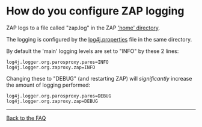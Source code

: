 # How do you configure ZAP logging

ZAP logs to a file called "zap.log" in the ZAP ['home' directory](http://code.google.com/p/zaproxy/wiki/FAQconfig).

The logging is configured by the [log4j.properties](http://code.google.com/p/zaproxy/source/browse/trunk/src/xml/log4j.properties) file in the same directory.

By default the 'main' logging levels are set to "INFO" by these 2 lines:
```
log4j.logger.org.parosproxy.paros=INFO
log4j.logger.org.zaproxy.zap=INFO
```
Changing these to "DEBUG" (and restarting ZAP) will _significantly_ increase the amount of logging performed:
```
log4j.logger.org.parosproxy.paros=DEBUG
log4j.logger.org.zaproxy.zap=DEBUG
```


---

[Back to the FAQ](FAQtoplevel)